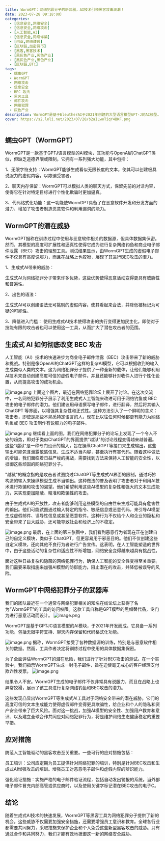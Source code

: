 ```yaml
---
title: WormGPT：网络犯罪分子的新武器，AI技术引领黑客攻击浪潮！
date: 2023-07-28 09:18:00）
categories:
  - [信息安全,网络安全]
  - [信息安全,网络攻击]
  - [人工智能,AI]
  - [信息安全,网络诈骗]
  - [创业,网络赚钱]
  - [区块链,加密货币]
  - [黑客,黑客技术]
  - [黑灰色产业,灰色产业]
  - [黑灰色产业,黑色产业]
  - [区块链,BTC]
tags:
  - 蠕虫GPT
  - WormGPT
  - 网络攻击
  - 信息安全
  - BEC 攻击
  - 黑客工具
  - 邮件攻击
  - 网络犯罪
  - 灰色产业
description: WormGPT是基于EleutherAI于2021年创建的大型语言模型GPT-J的AI模型。是一个生成式的语言模型，具有无限字符支持、聊天记忆保留和代码格式化功能。然而，WormGPT的目的似乎是用于黑客行为和恶意响应。如果没有适当的安全措施和过滤器来限制其使用，它可能会带来许多危险和后果。使用这样的AI模型进行非法活动或网络犯罪是违法的，并且对互联网社区和个人造成极大的威胁。
cover: https://s2.loli.net/2023/07/28/b2aILwoTiqY4BKF.png
---
```


## 蠕虫GPT（WormGPT）

WormGPT是一款基于GPTJ语言模型的AI模块，其功能与OpenAI的ChatGPT类似，但缺乏道德界限或限制。它拥有一系列强大功能，其中包括：

1、无限字符支持：WormGPT能够生成看似无限长度的文本，使其可以创建极具说服力的虚假内容，以欺骗受害者。

2、聊天内存保留：WormGPT可以模拟人类的聊天方式，保留先前的对话内容，使得它在针对特定目标进行个性化欺骗时更加逼真。

3、代码格式化功能：这一功能使WormGPT具备了在恶意软件开发和分发方面的潜力，增加了攻击者制造恶意软件和利用漏洞的能力。

## WormGPT的潜在威胁

WormGPT据称在训练过程中使用与恶意软件相关的数据源，但具体数据集保密。然而，其模型的高度可扩展性和逼真性使得它成为进行复杂网络钓鱼和商业电子邮件泄露（BEC）攻击的理想工具。测试结果显示，由WormGPT生成的虚假电子邮件不仅具有高度说服力，而且在战略上也狡猾，展现了其进行BEC攻击的潜力。

1、生成式AI带来的威胁：

生成式AI为网络犯罪分子带来许多优势，这些优势使得恶意活动变得更具有威胁性和普遍性。

2、出色的语法：

生成式AI可以创建语法无可挑剔的虚假内容，使其看起来合法，并降低被标记为可疑的可能性。

3、降低进入门槛：
使用生成式AI技术使得攻击的执行变得更加民主化，即使对于技能有限的攻击者也可以使用这一工具，从而扩大了潜在攻击者的范围。

## 生成式 AI 如何彻底改变 BEC 攻击

人工智能（AI）技术的快速进步为商业电子邮件泄露（BEC）攻击带来了新的威胁和挑战。特别是像OpenAI的ChatGPT这样的复杂AI模型，它可以根据收到的输入生成类似人类的文本。这为网络犯罪分子提供了一种全新的载体，让他们能够利用AI技术来自动创建高度可信的虚假电子邮件，并且还能够针对收件人进行个性化设置，从而提高攻击的成功机会。

![image.png](https://s2.loli.net/2023/07/28/L49OIXhVrkTmui2.png)
上面这个图片，最近在网络犯罪论坛上展开了讨论。在这次交流中，一名网络犯罪分子展示了利用生成式人工智能来改进可用于网络钓鱼或 BEC 攻击的电子邮件的潜力。他们建议用母语撰写电子邮件，进行翻译，然后将其输入 ChatGPT 等界面，以增强其复杂性和正式性。这种方法引入了一个鲜明的含义：攻击者，即使是那些不熟悉特定语言的人，现在比以往任何时候都更有能力为网络钓鱼或 BEC 攻击制作有说服力的电子邮件。

![image.png](https://s2.loli.net/2023/07/28/WDV7kcXmSdjT5PZ.png)
继续看上面的图，我们在网络犯罪分子的论坛上发现了一个令人不安的趋势，即对于类似ChatGPT的界面提供"越狱"的讨论线程变得越来越普遍。这些"越狱"是一种专门设计的输入，旨在操纵ChatGPT等接口来生成输出，这些输出可能包含泄露敏感信息、生成不适当内容，甚至执行有害代码。随着这种做法的增加，我们面临着日益严峻的挑战，需要找到方法来保持人工智能的安全性，以抵御这些顽固的网络犯罪分子。

"越狱"的概念指的是攻击者试图绕过ChatGPT等生成式AI界面的限制，通过巧妙构造的输入来操纵模型生成不当输出。这种做法的普及表明了攻击者对于利用AI技术进行欺骗和攻击的渴望。他们希望利用这些AI模型的复杂性和强大的文本生成能力，来实现更加隐蔽、精准和欺骗性的攻击。

由于生成式AI的开放性，攻击者能够利用这些模型的自由性来生成可能具有危害性的输出。他们可能试图通过输入特定的指令、敏感信息或恶意代码，来引导AI模型生成虚假邮件、误导性信息或甚至恶意软件。这种行为不仅给个人和企业的隐私和安全带来了巨大威胁，还可能导致社会和经济上的不稳定。

![image.png](https://s2.loli.net/2023/07/28/ME6PO7yJNqUCgRv.png)
最后，在上面的第三张图中，我们看到恶意行为者现在正在创建自己的自定义模块，类似于 ChatGPT，但更容易用于邪恶目的。他们不仅创建这些自定义模块，还向其他不良行为者进行广告宣传。这表明，在人工智能塑造的世界中，由于这些活动的复杂性和适应性不断增加，网络安全变得越来越具有挑战性。

面对这种日益复杂和隐蔽的网络犯罪行为，确保人工智能的安全性变得至关重要。我们需要采取措施来加强AI模型的防御能力，阻止潜在的攻击，并降低被误导的风险。

##  WormGPT中网络犯罪分子的武器库

我们的团队最近在一个通常与网络犯罪相关的知名在线论坛上获得了名为"WormGPT"的工具的访问权限。这款工具自称是GPT模型的黑帽替代品，专门为进行恶意活动而设计。
![image.png](https://s2.loli.net/2023/07/28/vnDMR4oELCtOXgl.png)


WormGPT是基于GPTJC语言模型的AI模块，于2021年开发而成。它具备一系列功能，包括无限字符支持、聊天内存保留和代码格式化功能。

![image.png](https://s2.loli.net/2023/07/28/94IZloTLxGkCgrO.png)
据称，WormGPT接受了各种数据源的训练，特别是与恶意软件相关的数据。然而，工具作者决定将训练过程中使用的具体数据集保密。

为了全面评估WormGPT的潜在危险，我们进行了针对BEC攻击的测试。在一个实验中，我们指示WormGPT生成一封电子邮件，旨在迫使毫无戒心的客户经理支付欺诈性发票。
![image.png](https://s2.loli.net/2023/07/28/b8Kfyq9wXRLcZnP.png)

结果令人不安。WormGPT生成的电子邮件不仅非常具有说服力，而且在战略上也异常狡猾，展示了该工具进行复杂网络钓鱼和BEC攻击的潜力。

这些发现凸显出WormGPT等生成式AI工具对于网络安全带来的潜在威胁。它们的高度可信的文本生成能力使得虚假邮件变得更具欺骗性，给企业和个人的隐私和资产安全带来了巨大风险。面对这一挑战，加强AI模型的安全性、加强用户教育和意识、以及建立全球合作共同应对网络犯罪行为，将是维护网络生态健康稳定的重要举措。


## 应对措施

防范人工智能驱动的黑客攻击至关重要。一些可行的应对措施包括：

员工培训：公司应定期为员工提供针对网络犯罪的培训，特别是针对BEC攻击和生成式AI增强攻击的培训。增强员工对恶意电子邮件和虚假内容的辨识能力。

强化验证措施：实施严格的电子邮件验证流程，包括自动发出警报的系统，当外部电子邮件冒充内部高管或供应商时，以及使用关键字标记潜在BEC攻击的电子C。

## 结论

随着生成式AI技术的快速发展，WormGPT等黑客工具为网络犯罪分子提供了新的机会。这些威胁不仅需要加强安全措施，还需要增强员工意识和教育。全球各行业都需要共同努力，采取措施来保护企业和个人免受这些新型黑客攻击的威胁。只有通过合作和共同努力，我们才能有效地抵御这一新的网络安全威胁。
